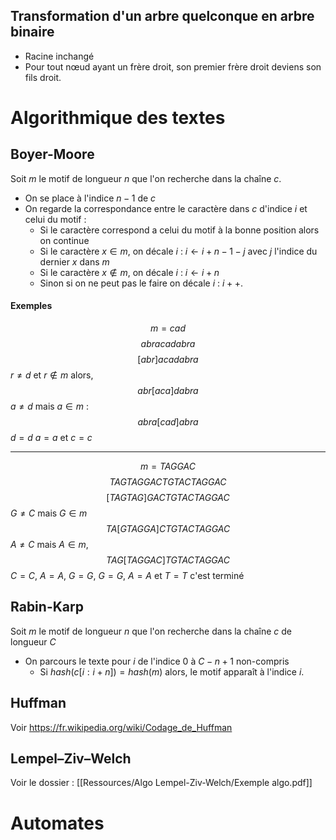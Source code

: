 ## Transformation d'un arbre quelconque en arbre binaire
- Racine inchangé
- Pour tout nœud ayant un frère droit, son premier frère droit deviens son fils droit. 

# Algorithmique des textes
## Boyer-Moore
Soit $m$ le motif de longueur $n$ que l'on recherche dans la chaîne $c$.
- On se place à l'indice $n-1$ de $c$
- On regarde la correspondance entre le caractère dans $c$ d'indice $i$ et celui du motif : 
  + Si le caractère correspond a celui du motif à la bonne position alors on continue
  + Si le caractère $x \in m$, on décale $i$ : $i \leftarrow i + n-1-j$ avec $j$ l'indice du dernier $x$ dans $m$
  + Si le caractère $x \not\in m$, on décale $i$ : $i \leftarrow i +n$
  + Sinon si on ne peut pas le faire on décale $i$ : $i++$. 

#### Exemples
$$m = cad$$
$$abracadabra$$
$$[abr]acadabra$$
$r \neq d \text{ et } r \not\in m$ alors, 
$$abr[aca]dabra$$
$a \neq d$ mais $a \in m$ : 
$$abra[cad]abra$$
$d = d$ $a=a$ et $c=c$

___
$$m = TAGGAC$$
$$TAGTAGGACTGTACTAGGAC$$
$$[TAGTAG]GACTGTACTAGGAC$$
$G \neq C$ mais $G \in m$
$$TA[GTAGGA]CTGTACTAGGAC$$
$A \neq C$ mais $A \in m$, 
$$TAG[TAGGAC]TGTACTAGGAC$$
$C = C$, $A = A$, $G = G$, $G = G$, $A = A$ et $T = T$ c'est terminé


## Rabin-Karp
Soit $m$ le motif de longueur $n$ que l'on recherche dans la chaîne $c$ de longueur $C$
- On parcours le texte pour $i$ de l'indice $0$ à $C-n+1$ non-compris
  + Si $hash(c[i:i+n]) = hash(m)$ alors, le motif apparaît à l'indice $i$.

## Huffman
Voir https://fr.wikipedia.org/wiki/Codage_de_Huffman

## Lempel–Ziv–Welch
Voir le dossier : [[Ressources/Algo Lempel-Ziv-Welch/Exemple algo.pdf]]

# Automates
